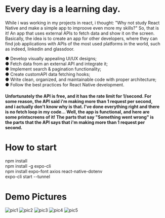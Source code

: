 #

# Every day is a learning day.

While i was working in my projects in react, i thought: "Why not study React Native and make a simple app to improove even more my skills?"
So, that is it! An app that uses external APIs to fetch data and show it on the screen. Basically, the idea is to create an app for other developers, where they can find job applications with APIs of the most used platforms in the world, such as indeed, linkedin and glassdoor.

● Develop visually appealing UI/UX designs;<br />
● Fetch data from an external API and integrate it;<br />
● Implement search & pagination functionality;<br />
● Create customAPI data fetching hooks;<br />
● Write clean, organized, and maintainable code with proper architecture;<br />
● Follow the best practices for React Native development.<br />


#### Unfortunately the API is free, and it has the rate limit for 1/second. For some reason, the API said i'm making more than 1 request per second, and i actually don't know why is that. I've done everything right and there is no fetch loop in my code... Well, the app is functional, and here are some printscreens of it! The parts that say "Something went wrong" is the parts that the API says that i'm making more than 1 request per second.


# How to start

npm install<br />
npm install -g expo-cli<br />
npm install expo-font axios react-native-dotenv<br />
expo-cli start --tunnel<br />

# Demo Pictures

![pic1](https://user-images.githubusercontent.com/37162818/227597291-6654b4bd-9a07-4099-8c82-e7059d8f14c9.jpeg)
![pic2](https://user-images.githubusercontent.com/37162818/227597328-12726fcd-7a3f-47d2-9dc5-e9584fe112ca.jpg)
![pic3](https://user-images.githubusercontent.com/37162818/227597315-86856ef1-8703-4671-958e-d5c289f9ae5b.jpeg)
![pic4](https://user-images.githubusercontent.com/37162818/227597319-2c0edb2b-6027-4136-a59b-2874a2ee758f.jpg)
![pic5](https://user-images.githubusercontent.com/37162818/227597325-aecba0c6-de53-448d-855d-235e8d02211d.jpeg)
